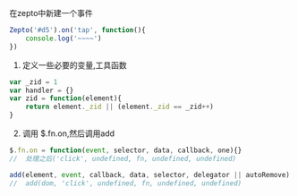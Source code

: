 
在zepto中新建一个事件

```js
Zepto('#d5').on('tap', function(){
    console.log('~~~~')
})
```

1. 定义一些必要的变量,工具函数
```js
var _zid = 1
var handler = {}
var zid = function(element){
    return element._zid || (element._zid == _zid++)
}
```

2. 调用 $.fn.on,然后调用add
```js
$.fn.on = function(event, selector, data, callback, one){}
//  处理之后('click', undefined, fn, undefined, undefined)

add(element, event, callback, data, selector, delegator || autoRemove)
//  add(dom, 'click', undefined, fn, undefined, undefined)
```